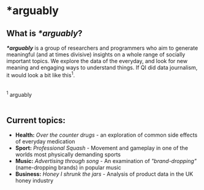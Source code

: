 # \*arguably

## What is *\*arguably*?
***\*arguably*** is a group of researchers and programmers who aim to generate meaningful (and at times divisive) insights on a whole range of socially important topics. We explore the data of the everyday, and look for new meaning and engaging ways to understand things. If QI did data journalism, it would look a bit like this<sup>1</sup>.

<br /><sup>1</sup> arguably<br /><br />


## Current topics:
* **Health:** *Over the counter drugs* - an exploration of common side effects of everyday medication
* **Sport:** *Professional Squash* - Movement and gameplay in one of the worlds most physically demanding sports
* **Music:** *Advertising through song* - An examination of *"brand-dropping"* (name-dropping brands) in popular music
* **Business:** *Honey I shrunk the jars* - Analysis of product data in the UK honey industry

<br /><br />
